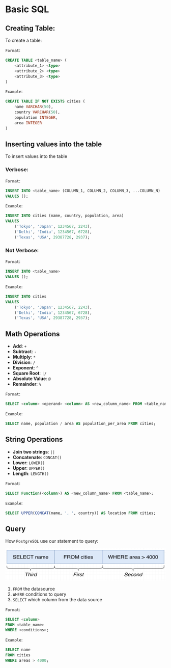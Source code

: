 # Basic SQL

## Creating Table:
To create a table:

`Format`:
```sql
CREATE TABLE <table_name> (
    <attribute_1> <type>
    <attribute_2> <type>
    <attribute_3> <type>
)
```

`Example`:
```sql
CREATE TABLE IF NOT EXISTS cities (
    name VARCHAR(50),
    country VARCHAR(50),
    population INTEGER,
    area INTEGER
)
```

## Inserting values into the table
To insert values into the table

### Verbose:
`Format`:
```sql
INSERT INTO <table_name> (COLUMN_1, COLUMN_2, COLUMN_3, ...COLUMN_N)
VALUES ();
```
`Example`:
```sql
INSERT INTO cities (name, country, population, area)
VALUES 
    ('Tokyo', 'Japan', 1234567, 2243),
    ('Delhi', 'India', 1234567, 6728),
    ('Texas', 'USA', 29387728, 2937);
```

### Not Verbose:
`Format`:
```sql
INSERT INTO <table_name>
VALUES ();
```
`Example`:
```sql
INSERT INTO cities
VALUES 
    ('Tokyo', 'Japan', 1234567, 2243),
    ('Delhi', 'India', 1234567, 6728),
    ('Texas', 'USA', 29387728, 2937);
```

## Math Operations
- **Add**: `+`
- **Subtract**: `-`
- **Multiply**: `*`
- **Division**: `/`
- **Exponent**: `^`
- **Square Root**: `|/`
- **Absolute Value**: `@`
- **Remainder**: `%`

`Format`:
```sql
SELECT <column> <operand> <column> AS <new_column_name> FROM <table_name>;
```

`Example`:
```sql
SELECT name, population / area AS population_per_area FROM cities;
```

## String Operations
- **Join two strings**: `||`
- **Concatenate**: `CONCAT()`
- **Lower**: `LOWER()`
- **Upper**: `UPPER()`
- **Length**: `LENGTH()`

`Format`:
```sql
SELECT Function(<column>) AS <new_column_name> FROM <table_name>;
```

`Example`:
```sql
SELECT UPPER(CONCAT(name, ', ', country)) AS location FROM cities;
```

## Query
How `PostgreSQL` use our statement to query:

![PostgreSQL Logic](images/postgresql_logic.png)

1. `FROM` the datasource
2. `WHERE` conditions to query
3. `SELECT` which column from the data source

`Format`:
```sql
SELECT <column>  
FROM <table_name> 
WHERE <conditions>;
```

`Example`:
```sql
SELECT name
FROM cities
WHERE areas > 4000;
```
